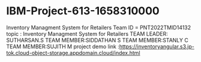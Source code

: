 # IBM-Project-613-1658310000
Inventory Managment System for Retailers
Team ID = PNT2022TMID14132 topic : Inventory Managment System for Retailers 
TEAM LEADER: SUTHARSAN.S TEAM MEMBER:SIDDATHAN S TEAM MEMBER:STANLY C TEAM MEMBER:SUJITH M
project demo link :https://inventoryangular.s3.jp-tok.cloud-object-storage.appdomain.cloud/index.html
